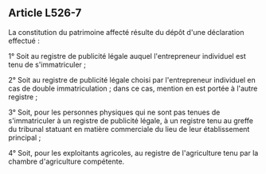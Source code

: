 Article L526-7
----
La constitution du patrimoine affecté résulte du dépôt d'une déclaration
effectué :

1° Soit au registre de publicité légale auquel l'entrepreneur individuel est
tenu de s'immatriculer ;

2° Soit au registre de publicité légale choisi par l'entrepreneur individuel en
cas de double immatriculation ; dans ce cas, mention en est portée à l'autre
registre ;

3° Soit, pour les personnes physiques qui ne sont pas tenues de s'immatriculer à
un registre de publicité légale, à un registre tenu au greffe du tribunal
statuant en matière commerciale du lieu de leur établissement principal ;

4° Soit, pour les exploitants agricoles, au registre de l'agriculture tenu par
la chambre d'agriculture compétente.
